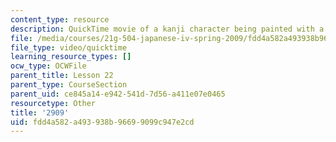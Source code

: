 ```yaml
---
content_type: resource
description: QuickTime movie of a kanji character being painted with a brush.
file: /media/courses/21g-504-japanese-iv-spring-2009/fdd4a582a493938b96699099c947e2cd_2909.mov
file_type: video/quicktime
learning_resource_types: []
ocw_type: OCWFile
parent_title: Lesson 22
parent_type: CourseSection
parent_uid: ce845a14-e942-541d-7d56-a411e07e0465
resourcetype: Other
title: '2909'
uid: fdd4a582-a493-938b-9669-9099c947e2cd
---
```

